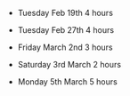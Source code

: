 * Tuesday Feb 19th 4 hours

* Tuesday Feb 27th 4 hours 
* Friday  March 2nd 3 hours
* Saturday 3rd March 2 hours
* Monday 5th March 5 hours
